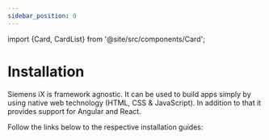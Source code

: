 ```yaml
---
sidebar_position: 0
---
```


import {Card, CardList} from '@site/src/components/Card';

# Installation

Siemens iX is framework agnostic.
It can be used to build apps simply by using native web technology (HTML, CSS & JavaScript).
In addition to that it provides support for Angular and React.

Follow the links below to the respective installation guides:

<CardList>
  <Card label="Siemens iX" isPrimary={true} link="installation/javascript" />
  <Card label="Siemens iX for Angular" link="installation/angular" />
  <Card label="Siemens iX for React" link="installation/react" />
</CardList>
